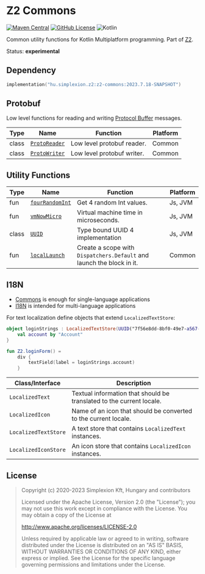 # Z2 Commons

[![Maven Central](https://img.shields.io/maven-central/v/hu.simplexion.z2/z2-commons)](https://mvnrepository.com/artifact/hu.simplexion.z2/z2-commons)
[![GitHub License](https://img.shields.io/badge/license-Apache%20License%202.0-blue.svg?style=flat)](http://www.apache.org/licenses/LICENSE-2.0)
![Kotlin](https://img.shields.io/github/languages/top/spxbhuhb/z2-commons)

Common utility functions for Kotlin Multiplatform programming. Part of [Z2](https://github.com/spxbhuhb/z2).

Status: **experimental**

## Dependency

```kotlin
implementation("hu.simplexion.z2:z2-commons:2023.7.18-SNAPSHOT")
```

## Protobuf

Low level functions for reading and writing [Protocol Buffer](https://protobuf.dev/) messages.

| Type  | Name                                                                                    | Function                   | Platform |
|-------|-----------------------------------------------------------------------------------------|----------------------------|----------|
| class | [`ProtoReader`](src/commonMain/kotlin/hu/simplexion/z2/commons/protobuf/ProtoReader.kt) | Low level protobuf reader. | Common   |
| class | [`ProtoWriter`](src/commonMain/kotlin/hu/simplexion/z2/commons/protobuf/ProtoWriter.kt) | Low level protobuf writer. | Common   |


## Utility Functions

| Type  | Name                                                                               | Function                                                              | Platform |
|-------|------------------------------------------------------------------------------------|-----------------------------------------------------------------------|----------|
| fun   | [`fourRandomInt`](src/commonMain/kotlin/hu/simplexion/z2/commons/util/random.kt)   | Get 4 random Int values.                                              | Js, JVM  |
| fun   | [`vmNowMicro`](src/commonMain/kotlin/hu/simplexion/z2/commons/util/clock.kt)       | Virtual machine time in microseconds.                                 | Js, JVM  |
| class | [`UUID`](src/commonMain/kotlin/hu/simplexion/z2/commons/util/uuid.kt)              | Type bound UUID 4 implementation                                      | Js, JVM  |
| fun   | [`localLaunch`](src/commonMain/kotlin/hu/simplexion/z2/commons/util/coroutines.kt) | Create a scope with `Dispatchers.Default` and launch the block in it. | Common   |

## I18N

* [Commons](https://github.com/spxbhuhb/z2-commons) is enough for single-language applications
* [I18N](https://github.com/spxbhuhb/z2-i18n) is intended for multi-language applications

For text localization define objects that extend `LocalizedTextStore`:

```kotlin
object loginStrings : LocalizedTextStore(UUID("7f56e8dd-8bf0-49e7-a567-eb81adc501ed")) {
    val account by "Account"
}

fun Z2.loginForm() =
    div {
        textField(label = loginStrings.account)
    }
```

| Class/Interface      | Description                                                          |
|----------------------|----------------------------------------------------------------------|
| `LocalizedText`      | Textual information that should be translated to the current locale. |
| `LocalizedIcon`      | Name of an icon that should be converted to the current locale.      |
| `LocalizedTextStore` | A text store that contains `LocalizedText` instances.                |
| `LocalizedIconStore` | An icon store that contains `LocalizedIcon` instances.               |

## License

> Copyright (c) 2020-2023 Simplexion Kft, Hungary and contributors
>
> Licensed under the Apache License, Version 2.0 (the "License");
> you may not use this work except in compliance with the License.
> You may obtain a copy of the License at
>
>    http://www.apache.org/licenses/LICENSE-2.0
>
> Unless required by applicable law or agreed to in writing, software
> distributed under the License is distributed on an "AS IS" BASIS,
> WITHOUT WARRANTIES OR CONDITIONS OF ANY KIND, either express or implied.
> See the License for the specific language governing permissions and
> limitations under the License.